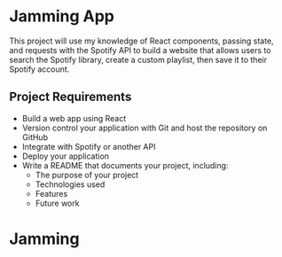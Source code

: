 # Jamming App

This project will use my knowledge of React components, passing state, and requests with the Spotify API to build a website that allows users to search the Spotify library, create a custom playlist, then save it to their Spotify account.

## Project Requirements

- Build a web app using React
- Version control your application with Git and host the repository on GitHub
- Integrate with Spotify or another API
- Deploy your application
- Write a README that documents your project, including:
  - The purpose of your project
  - Technologies used
  - Features
  - Future work

# Jamming
